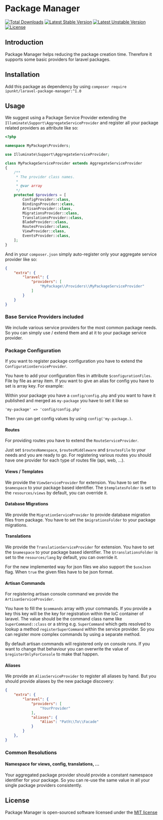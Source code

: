 # Package Manager

[![Total Downloads](https://poser.pugx.org/ipunkt/laravel-package-manager/d/total.svg)](https://packagist.org/packages/ipunkt/laravel-package-manager)
[![Latest Stable Version](https://poser.pugx.org/ipunkt/laravel-package-manager/v/stable.svg)](https://packagist.org/packages/ipunkt/laravel-package-manager)
[![Latest Unstable Version](https://poser.pugx.org/ipunkt/laravel-package-manager/v/unstable.svg)](https://packagist.org/packages/ipunkt/laravel-package-manager)
[![License](https://poser.pugx.org/ipunkt/laravel-package-manager/license.svg)](https://packagist.org/packages/ipunkt/laravel-package-manager)

## Introduction

Package Manager helps reducing the package creation time. Therefore it supports some basic providers for laravel packages.

## Installation

Add this package as dependency by using `composer require ipunkt/laravel-package-manager:^1.0`


## Usage

We suggest using a Package Service Provider extending the `Illuminate\Support\AggregateServiceProvider` and register all your package related providers as attribute like so:

```php
<?php

namespace MyPackage\Providers;

use Illuminate\Support\AggregateServiceProvider;

class MyPackageServiceProvider extends AggregateServiceProvider
{
	/**
	 * The provider class names.
	 *
	 * @var array
	 */
	protected $providers = [
		ConfigProvider::class,
		BindingsProvider::class,
		ArtisanProvider::class,
		MigrationsProvider::class,
		TranslationsProvider::class,
		BladeProvider::class,
		RoutesProvider::class,
		ViewProvider::class,
		EventsProvider::class,
	];
}
```

And in your `composer.json` simply auto-register only your aggregate service provider like so:

```json
{
	"extra": {
        "laravel": {
            "providers": [
                "MyPackage\\Providers\\MyPackageServiceProvider"
            ]
        }
    }
}
```

### Base Service Providers included

We include various service providers for the most common package needs. So you can simply use / extend them and at it to your package service provider.

### Package Configuration

If you want to register package configuration you have to extend the `ConfigurationServiceProvider`.

You have to add your configuration files in attribute `$configurationFiles`. File by file as array item. If you want to give an alias for config you have to set is array key. For example:

Within your package you have a `config/config.php` and you want to have it published and merged as `my-package` you have to set it like so

`'my-package' => 'config/config.php'`

Then you can get config values by using `config('my-package.)`.

#### Routes

For providing routes you have to extend the `RouteServiceProvider`.

Just set `$routesNamespace`, `$routesMiddleware` and `$routesFile` to your needs and you are ready to go. For registering various routes you should have one provider for each type of routes file (api, web, ...).

#### Views / Templates

We provide the `ViewServiceProvider` for extension. You have to set the `$namespace` to your package based identifier. The `$templatesFolder` is set to the `resources/views` by default, you can override it.

#### Database Migrations

We provide the `MigrationServiceProvider` to provide database migration files from package. You have to set the `$migrationsFolder` to your package migrations.

#### Translations

We provide the `TranslationServiceProvider` for extension. You have to set the `$namespace` to your package based identifier. The `$translationsFolder` is set to the `resources/lang` by default, you can override it.

For the new implemented way for json files we also support the `$useJson` flag. When `true` the given files have to be json format.

#### Artisan Commands

For registering artisan console command we provide the `ArtisanServiceProvider`.

You have to fill the `$commands` array with your commands. If you provide a key this key will be the key for registration within the IoC container of laravel. The value should be the command class name like `SuperCommand::class` or a string e.g. `SuperCommand` which gets resolved to lookup a method `registerSuperCommand` within the service provider. So you can register more complex commands by using a separate method.

By default artisan commands will registered only on console runs. If you want to change that behaviour you can overwrite the value of `$registerOnlyForConsole` to make that happen.

#### Aliases

We provide an `AliasServiceProvider` to register all aliases by hand. But you should provide aliases by the new package discovery:
```json
{
	"extra": {
		"laravel": {
			"providers": [
				"YourProvider"
			],
			"aliases": {
				"Alias": "Path\\To\\Facade"
			}
		}
	},
}
```

### Common Resolutions

#### Namespace for views, config, translations, ...

Your aggregated package provider should provide a constant namespace identifier for your package. So you can re-use the same value in all your single package providers consistently.

## License

Package Manager is open-sourced software licensed under the [MIT license](http://opensource.org/licenses/MIT)
